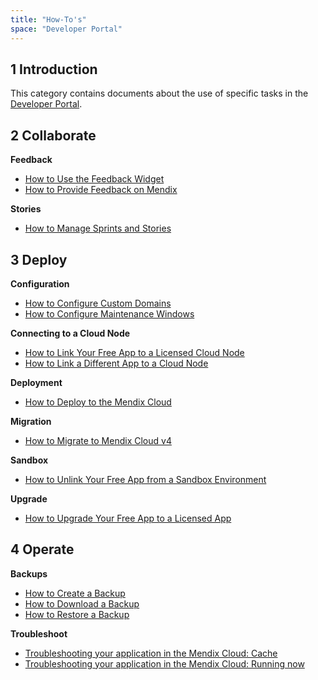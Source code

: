 ```yaml
---
title: "How-To's"
space: "Developer Portal"
---
```


## 1 Introduction

This category contains documents about the use of specific tasks in the [Developer Portal](http://home.mendix.com).

## 2 Collaborate

**Feedback** 

*   [How to Use the Feedback Widget](/developerportal/howto/gathering-user-feedback)
*   [How to Provide Feedback on Mendix](/howto/feedback-mendix)

**Stories**

*   [How to Manage Sprints and Stories](/developerportal/howto/managing-your-application-requirements-with-mendix)

## 3 Deploy

**Configuration**

*   [How to Configure Custom Domains](/developerportal/howto/custom-domains)
*   [How to Configure Maintenance Windows](/developerportal/howto/maintenance-windows)

**Connecting to a Cloud Node**

*   [How to Link Your Free App to a Licensed Cloud Node](/developerportal/howto/how-to-link-app-to-node)
*   [How to Link a Different App to a Cloud Node](/developerportal/howto/how-to-link-a-different-app-to-a-node)

**Deployment**

*   [How to Deploy to the Mendix Cloud](/developerportal/howto/deploying-to-the-cloud)

**Migration**

*   [How to Migrate to Mendix Cloud v4](/developerportal/howto/migrating-to-v4)

**Sandbox**

*   [How to Unlink Your Free App from a Sandbox Environment](/developerportal/howto/how-to-unlink-sandbox)

**Upgrade**

*   [How to Upgrade Your Free App to a Licensed App](/developerportal/howto/how-to-upgrade-free-app)


## 4 Operate

**Backups**

*   [How to Create a Backup](/developerportal/howto/how-to-create-backup)
*   [How to Download a Backup](/developerportal/howto/how-to-download-a-backup)
*   [How to Restore a Backup](/developerportal/howto/how-to-restore-a-backup)

**Troubleshoot**

*   [Troubleshooting your application in the Mendix Cloud: Cache](/developerportal/howto/troubleshooting-mxcloud-cache)
*   [Troubleshooting your application in the Mendix Cloud: Running now](/developerportal/howto/troubleshooting-mxcloud-runningnow)
